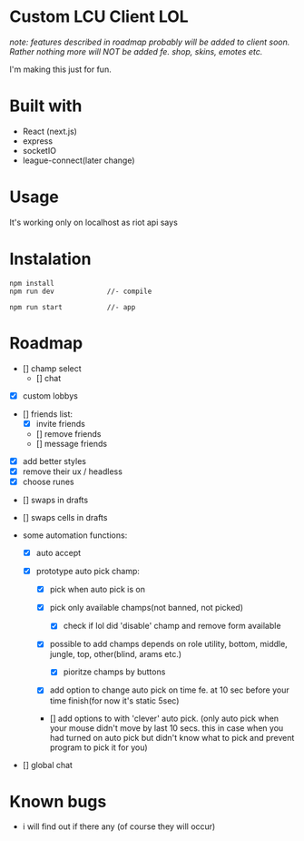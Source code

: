 # Custom LCU Client LOL

_note: features described in roadmap probably will be added to client soon.<br>Rather nothing more will NOT be added fe. shop, skins, emotes etc._

I'm making this just for fun.

# Built with

- React (next.js)
- express
- socketIO
- league-connect(later change)

# Usage

It's working only on localhost as riot api says

# Instalation

```
npm install
npm run dev             //- compile

npm run start           //- app
```

# Roadmap

- [] champ select
  - [] chat
- [x] custom lobbys
- [] friends list:
  - [x] invite friends
  - [] remove friends
  - [] message friends
- [x] add better styles
- [x] remove their ux / headless
- [x] choose runes
- [] swaps in drafts
- [] swaps cells in drafts
- some automation functions:

  - [x] auto accept
  - [x] prototype auto pick champ:

    - [x] pick when auto pick is on
    - [x] pick only available champs(not banned, not picked)
      - [x] check if lol did 'disable' champ and remove form available
    - [x] possible to add champs depends on role utility, bottom, middle, jungle, top, other(blind, arams etc.)

      - [x] pioritze champs by buttons

    - [x] add option to change auto pick on time fe. at 10 sec before your time finish(for now it's static 5sec)
    - [] add options to with 'clever' auto pick. (only auto pick when your mouse didn't move by last 10 secs. this in case when you had turned on auto pick but didn't know what to pick and prevent program to pick it for you)

- [] global chat

# Known bugs

- i will find out if there any (of course they will occur)
